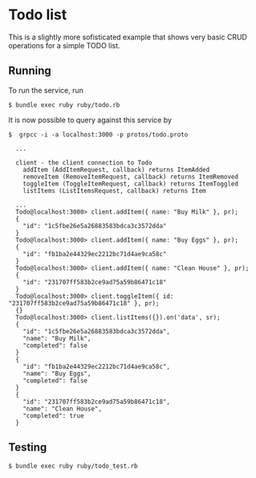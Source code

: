 # Todo list
This is a slightly more sofisticated example that shows very basic CRUD operations for a simple TODO list.

## Running
To run the service, run
```
$ bundle exec ruby ruby/todo.rb
```

It is now possible to query against this service by
```
$  grpcc -i -a localhost:3000 -p protos/todo.proto

  ...

  client - the client connection to Todo
    addItem (AddItemRequest, callback) returns ItemAdded
    removeItem (RemoveItemRequest, callback) returns ItemRemoved
    toggleItem (ToggleItemRequest, callback) returns ItemToggled
    listItems (ListItemsRequest, callback) returns Item

  ...
  Todo@localhost:3000> client.addItem({ name: "Buy Milk" }, pr);
  {
    "id": "1c5fbe26e5a26883583bdca3c3572dda"
  }
  Todo@localhost:3000> client.addItem({ name: "Buy Eggs" }, pr);
  {
    "id": "fb1ba2e44329ec2212bc71d4ae9ca58c"
  }
  Todo@localhost:3000> client.addItem({ name: "Clean House" }, pr);
  {
    "id": "231707ff583b2ce9ad75a59b86471c18"
  }
  Todo@localhost:3000> client.toggleItem({ id: "231707ff583b2ce9ad75a59b86471c18" }, pr);
  {}
  Todo@localhost:3000> client.listItems({}).on('data', sr);
  {
    "id": "1c5fbe26e5a26883583bdca3c3572dda",
    "name": "Buy Milk",
    "completed": false
  }
  {
    "id": "fb1ba2e44329ec2212bc71d4ae9ca58c",
    "name": "Buy Eggs",
    "completed": false
  }
  {
    "id": "231707ff583b2ce9ad75a59b86471c18",
    "name": "Clean House",
    "completed": true
  }
```

## Testing
```
$ bundle exec ruby ruby/todo_test.rb
```
